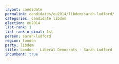 ```yaml
---
layout: candidate
permalink: candidates/eu2014/libdem/sarah-ludford/
categories: candidate libdem
election: eu2014
list-rank: 1
list-rank-ordinal: 1st
person: sarah-ludford
region: london
party: libdem
title: London - Liberal Democrats - Sarah Ludford
incumbent: true
---
```

